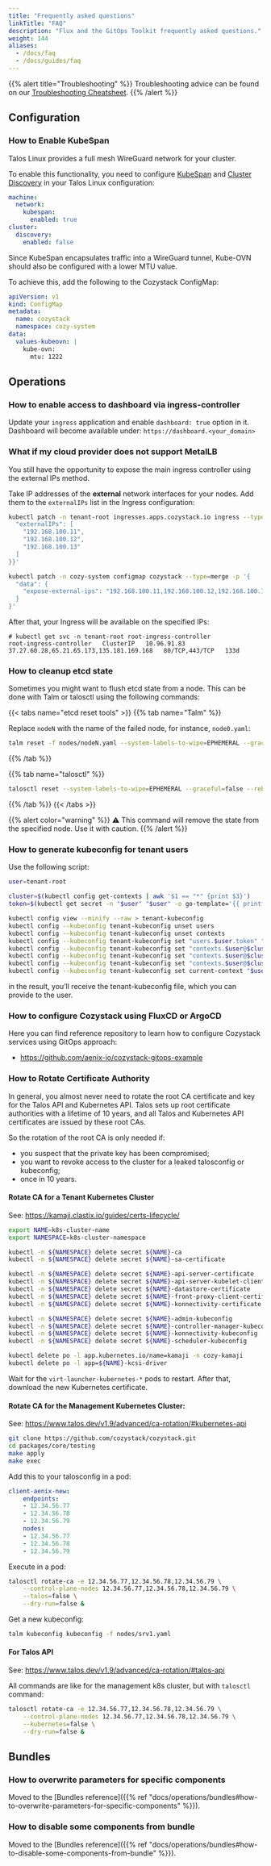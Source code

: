 ```yaml
---
title: "Frequently asked questions"
linkTitle: "FAQ"
description: "Flux and the GitOps Toolkit frequently asked questions."
weight: 144
aliases:
  - /docs/faq
  - /docs/guides/faq
---
```


{{% alert title="Troubleshooting" %}}
Troubleshooting advice can be found on our [Troubleshooting Cheatsheet](/docs/operations/troubleshooting/).
{{% /alert %}}



## Configuration

### How to Enable KubeSpan

Talos Linux provides a full mesh WireGuard network for your cluster.

To enable this functionality, you need to configure [KubeSpan](https://www.talos.dev/v1.8/talos-guides/network/kubespan/) and [Cluster Discovery](https://www.talos.dev/v1.2/kubernetes-guides/configuration/discovery/) in your Talos Linux configuration:

```yaml
machine:
  network:
    kubespan:
      enabled: true
cluster:
  discovery:
    enabled: false
```

Since KubeSpan encapsulates traffic into a WireGuard tunnel, Kube-OVN should also be configured with a lower MTU value.

To achieve this, add the following to the Cozystack ConfigMap:

```yaml
apiVersion: v1
kind: ConfigMap
metadata:
  name: cozystack
  namespace: cozy-system
data:
  values-kubeovn: |
    kube-ovn:
      mtu: 1222
```

## Operations

### How to enable access to dashboard via ingress-controller

Update your `ingress` application and enable `dashboard: true` option in it.  
Dashboard will become available under: `https://dashboard.<your_domain>`

### What if my cloud provider does not support MetalLB

You still have the opportunity to expose the main ingress controller using the external IPs method.

Take IP addresses of the **external** network interfaces for your nodes.
Add them to the `externalIPs` list in the Ingress configuration:

```bash
kubectl patch -n tenant-root ingresses.apps.cozystack.io ingress --type=merge -p '{"spec":{
  "externalIPs": [
    "192.168.100.11",
    "192.168.100.12",
    "192.168.100.13"
  ]
}}'

kubectl patch -n cozy-system configmap cozystack --type=merge -p '{
  "data": {
    "expose-external-ips": "192.168.100.11,192.168.100.12,192.168.100.13"
  }
}'
```

After that, your Ingress will be available on the specified IPs:

```console
# kubectl get svc -n tenant-root root-ingress-controller
root-ingress-controller   ClusterIP   10.96.91.83   37.27.60.28,65.21.65.173,135.181.169.168   80/TCP,443/TCP   133d
```

### How to cleanup etcd state

Sometimes you might want to flush etcd state from a node.
This can be done with Talm or talosctl using the following commands:

{{< tabs name="etcd reset tools" >}}
{{% tab name="Talm" %}}

Replace `nodeN` with the name of the failed node, for instance, `node0.yaml`:

```bash
talm reset -f nodes/nodeN.yaml --system-labels-to-wipe=EPHEMERAL --graceful=false --reboot
```

{{% /tab %}}

{{% tab name="talosctl" %}}
```bash
talosctl reset --system-labels-to-wipe=EPHEMERAL --graceful=false --reboot
```

{{% /tab %}}
{{< /tabs >}}

{{% alert color="warning" %}}
:warning: This command will remove the state from the specified node. Use it with caution.
{{% /alert %}}


### How to generate kubeconfig for tenant users

Use the following script:

```bash
user=tenant-root

cluster=$(kubectl config get-contexts | awk '$1 == "*" {print $3}')
token=$(kubectl get secret -n "$user" "$user" -o go-template='{{ printf "%s\n" (index .data "token" | base64decode) }}')

kubectl config view --minify --raw > tenant-kubeconfig
kubectl config --kubeconfig tenant-kubeconfig unset users
kubectl config --kubeconfig tenant-kubeconfig unset contexts
kubectl config --kubeconfig tenant-kubeconfig set "users.$user.token" "$token"  --set-raw-bytes=true
kubectl config --kubeconfig tenant-kubeconfig set "contexts.$user@$cluster.user" "$user"
kubectl config --kubeconfig tenant-kubeconfig set "contexts.$user@$cluster.namespace" "$user"
kubectl config --kubeconfig tenant-kubeconfig set "contexts.$user@$cluster.cluster" "$cluster"
kubectl config --kubeconfig tenant-kubeconfig set current-context "$user@$cluster"
```

in the result, you’ll receive the tenant-kubeconfig file, which you can provide to the user.

### How to configure Cozystack using FluxCD or ArgoCD

Here you can find reference repository to learn how to configure Cozystack services using GitOps approach:

- https://github.com/aenix-io/cozystack-gitops-example

### How to Rotate Certificate Authority

In general, you almost never need to rotate the root CA certificate and key for the Talos API and Kubernetes API.
Talos sets up root certificate authorities with a lifetime of 10 years, 
and all Talos and Kubernetes API certificates are issued by these root CAs.

So the rotation of the root CA is only needed if:

- you suspect that the private key has been compromised;
- you want to revoke access to the cluster for a leaked talosconfig or kubeconfig;
- once in 10 years.

#### Rotate CA for a Tenant Kubernetes Cluster

See: https://kamaji.clastix.io/guides/certs-lifecycle/

```bash
export NAME=k8s-cluster-name
export NAMESPACE=k8s-cluster-namespace

kubectl -n ${NAMESPACE} delete secret ${NAME}-ca
kubectl -n ${NAMESPACE} delete secret ${NAME}-sa-certificate

kubectl -n ${NAMESPACE} delete secret ${NAME}-api-server-certificate
kubectl -n ${NAMESPACE} delete secret ${NAME}-api-server-kubelet-client-certificate
kubectl -n ${NAMESPACE} delete secret ${NAME}-datastore-certificate
kubectl -n ${NAMESPACE} delete secret ${NAME}-front-proxy-client-certificate
kubectl -n ${NAMESPACE} delete secret ${NAME}-konnectivity-certificate

kubectl -n ${NAMESPACE} delete secret ${NAME}-admin-kubeconfig
kubectl -n ${NAMESPACE} delete secret ${NAME}-controller-manager-kubeconfig
kubectl -n ${NAMESPACE} delete secret ${NAME}-konnectivity-kubeconfig
kubectl -n ${NAMESPACE} delete secret ${NAME}-scheduler-kubeconfig

kubectl delete po -l app.kubernetes.io/name=kamaji -n cozy-kamaji
kubectl delete po -l app=${NAME}-kcsi-driver
```

Wait for the `virt-launcher-kubernetes-*` pods to restart.
After that, download the new Kubernetes certificate.

#### Rotate CA for the Management Kubernetes Cluster:

See: https://www.talos.dev/v1.9/advanced/ca-rotation/#kubernetes-api

```bash
git clone https://github.com/cozystack/cozystack.git
cd packages/core/testing
make apply
make exec
```

Add this to your talosconfig in a pod:

```yaml
client-aenix-new:
    endpoints:
    - 12.34.56.77
    - 12.34.56.78
    - 12.34.56.79
    nodes:
    - 12.34.56.77
    - 12.34.56.78
    - 12.34.56.79
```

Execute in a pod:
```bash
talosctl rotate-ca -e 12.34.56.77,12.34.56.78,12.34.56.79 \
    --control-plane-nodes 12.34.56.77,12.34.56.78,12.34.56.79 \
    --talos=false \
    --dry-run=false &
```

Get a new kubeconfig:
```bash
talm kubeconfig kubeconfig -f nodes/srv1.yaml
```

#### For Talos API

See: https://www.talos.dev/v1.9/advanced/ca-rotation/#talos-api

All commands are like for the management k8s cluster, but with `talosctl` command:

```bash
talosctl rotate-ca -e 12.34.56.77,12.34.56.78,12.34.56.79 \
    --control-plane-nodes 12.34.56.77,12.34.56.78,12.34.56.79 \
    --kubernetes=false \
    --dry-run=false &
```

## Bundles

### How to overwrite parameters for specific components

Moved to the [Bundles reference]({{% ref "docs/operations/bundles#how-to-overwrite-parameters-for-specific-components" %}}).

### How to disable some components from bundle

Moved to the [Bundles reference]({{% ref "docs/operations/bundles#how-to-disable-some-components-from-bundle" %}}).
